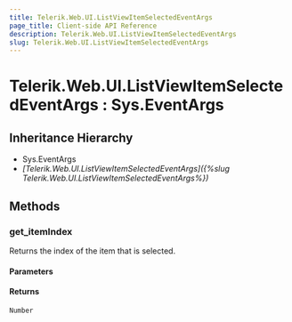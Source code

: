 ```yaml
---
title: Telerik.Web.UI.ListViewItemSelectedEventArgs
page_title: Client-side API Reference
description: Telerik.Web.UI.ListViewItemSelectedEventArgs
slug: Telerik.Web.UI.ListViewItemSelectedEventArgs
---
```


# Telerik.Web.UI.ListViewItemSelectedEventArgs : Sys.EventArgs

## Inheritance Hierarchy

* Sys.EventArgs
* *[Telerik.Web.UI.ListViewItemSelectedEventArgs]({%slug Telerik.Web.UI.ListViewItemSelectedEventArgs%})*

## Methods

### get_itemIndex

Returns the index of the item that is selected.

#### Parameters

#### Returns

`Number`
